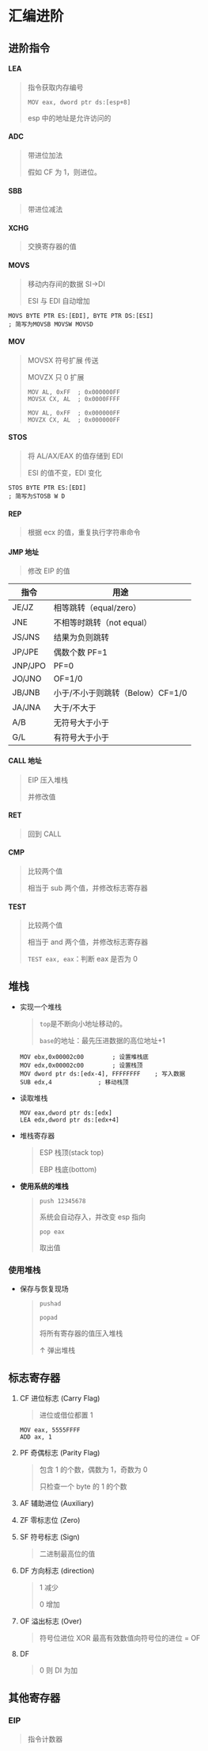 <!--
title: 03-汇编进阶
sort:
-->

# 汇编进阶

## 进阶指令

#### LEA

> 指令获取内存编号
>
> `MOV eax, dword ptr ds:[esp+8]`
>
> esp 中的地址是允许访问的

#### ADC

> 带进位加法
>
> 假如 CF 为 1，则进位。

#### SBB

> 带进位减法

#### XCHG

> 交换寄存器的值

#### MOVS

> 移动内存间的数据 SI→DI
>
> ESI 与 EDI 自动增加

```assembly
MOVS BYTE PTR ES:[EDI], BYTE PTR DS:[ESI]
; 简写为MOVSB MOVSW MOVSD
```

#### MOV

> MOVSX 符号扩展 传送
>
> MOVZX 只 0 扩展
>
> ```assembly
> MOV AL, 0xFF	; 0x000000FF
> MOVSX CX, AL	; 0x0000FFFF
>
> MOV AL, 0xFF	; 0x000000FF
> MOVZX CX, AL	; 0x000000FF
> ```

#### STOS

> 将 AL/AX/EAX 的值存储到 EDI
>
> ESI 的值不变，EDI 变化

```assembly
STOS BYTE PTR ES:[EDI]
; 简写为STOSB W D
```

#### REP

> 根据 ecx 的值，重复执行字符串命令

#### JMP 地址

> 修改 EIP 的值

| 指令    | 用途                             |
| ------- | -------------------------------- |
| JE/JZ   | 相等跳转（equal/zero）           |
| JNE     | 不相等时跳转（not equal）        |
| JS/JNS  | 结果为负则跳转                   |
| JP/JPE  | 偶数个数 PF=1                    |
| JNP/JPO | PF=0                             |
| JO/JNO  | OF=1/0                           |
| JB/JNB  | 小于/不小于则跳转（Below）CF=1/0 |
| JA/JNA  | 大于/不大于                      |
| A/B     | 无符号大于小于                   |
| G/L     | 有符号大于小于                   |

#### CALL 地址

> EIP 压入堆栈
>
> 并修改值

#### RET

> 回到 CALL

#### CMP

> 比较两个值
>
> 相当于 sub 两个值，并修改标志寄存器

#### TEST

> 比较两个值
>
> 相当于 and 两个值，并修改标志寄存器
>
> `TEST eax, eax`：判断 eax 是否为 0

## 堆栈

- 实现一个堆栈

  > `top`是不断向小地址移动的。
  >
  > `base`的地址：最先压进数据的高位地址+1

  ```assembly
  MOV ebx,0x00002c00		; 设置堆栈底
  MOV edx,0x00002c00		; 设置栈顶
  MOV dword ptr ds:[edx-4], FFFFFFFF	; 写入数据
  SUB edx,4				; 移动栈顶
  ```

- 读取堆栈

  ```assembly
  MOV eax,dword ptr ds:[edx]
  LEA edx,dword ptr ds:[edx+4]
  ```

- 堆栈寄存器

  > ESP 栈顶(stack top)
  >
  > EBP 栈底(bottom)

- **使用系统的堆栈**

  > `push 12345678`
  >
  > 系统会自动存入，并改变 esp 指向
  >
  > `pop eax`
  >
  > 取出值

### 使用堆栈

- 保存与恢复现场

  > `pushad`
  >
  > `popad`
  >
  > 将所有寄存器的值压入堆栈
  >
  > ↑ 弹出堆栈

## 标志寄存器

1. CF 进位标志 (Carry Flag)

   > 进位或借位都置 1

   ```assembly
   MOV eax, 5555FFFF
   ADD ax, 1
   ```

2. PF 奇偶标志 (Parity Flag)

   > 包含 1 的个数，偶数为 1，奇数为 0
   >
   > 只检查一个 byte 的 1 的个数

3. AF 辅助进位 (Auxiliary)

4. ZF 零标志位 (Zero)

5. SF 符号标志 (Sign)

   > 二进制最高位的值

6. DF 方向标志 (direction)

   > 1 减少
   >
   > 0 增加

7. OF 溢出标志 (Over)

   > 符号位进位 XOR 最高有效数值向符号位的进位 = OF

8. DF

   > 0 则 DI 为加

## 其他寄存器

### EIP

> 指令计数器
